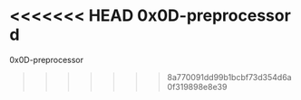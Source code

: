 <<<<<<< HEAD
0x0D-preprocessor d
=======
0x0D-preprocessor
>>>>>>> 8a770091dd99b1bcbf73d354d6a0f319898e8e39
